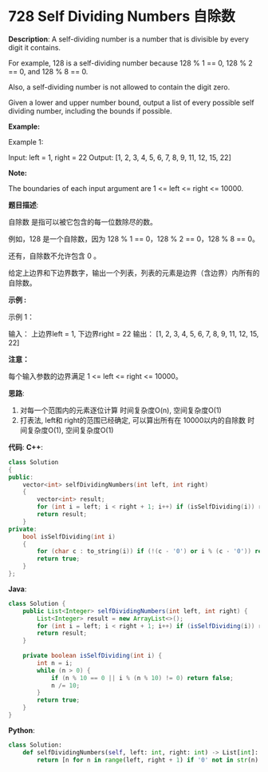 # 728 Self Dividing Numbers 自除数

__Description__:
A self-dividing number is a number that is divisible by every digit it contains.

For example, 128 is a self-dividing number because 128 % 1 == 0, 128 % 2 == 0, and 128 % 8 == 0.

Also, a self-dividing number is not allowed to contain the digit zero.

Given a lower and upper number bound, output a list of every possible self dividing number, including the bounds if possible.

__Example:__

Example 1:

Input:
left = 1, right = 22
Output: [1, 2, 3, 4, 5, 6, 7, 8, 9, 11, 12, 15, 22]

__Note:__

The boundaries of each input argument are 1 <= left <= right <= 10000.

__题目描述__:

自除数 是指可以被它包含的每一位数除尽的数。

例如，128 是一个自除数，因为 128 % 1 == 0，128 % 2 == 0，128 % 8 == 0。

还有，自除数不允许包含 0 。

给定上边界和下边界数字，输出一个列表，列表的元素是边界（含边界）内所有的自除数。

__示例 :__

示例 1：

输入：
上边界left = 1, 下边界right = 22
输出： [1, 2, 3, 4, 5, 6, 7, 8, 9, 11, 12, 15, 22]

__注意：__

每个输入参数的边界满足 1 <= left <= right <= 10000。

__思路__:

1. 对每一个范围内的元素逐位计算
时间复杂度O(n), 空间复杂度O(1)
2. 打表法, left和 right的范围已经确定, 可以算出所有在 10000以内的自除数
时间复杂度O(1), 空间复杂度O(1)

__代码__:
__C++__:

```C++
class Solution 
{
public:
    vector<int> selfDividingNumbers(int left, int right) 
    {
        vector<int> result;
        for (int i = left; i < right + 1; i++) if (isSelfDividing(i)) result.push_back(i);
        return result;
    }
private:
    bool isSelfDividing(int i) 
    {
        for (char c : to_string(i)) if (!(c - '0') or i % (c - '0')) return false;
        return true;
    }
};
```

__Java__:

```Java
class Solution {
    public List<Integer> selfDividingNumbers(int left, int right) {
        List<Integer> result = new ArrayList<>();
        for (int i = left; i < right + 1; i++) if (isSelfDividing(i)) result.add(i);
        return result;
    }
    
    private boolean isSelfDividing(int i) {
        int n = i;
        while (n > 0) {
            if (n % 10 == 0 || i % (n % 10) != 0) return false;
            n /= 10;
        }
        return true;
    }
}
```

__Python__:

```Python
class Solution:
    def selfDividingNumbers(self, left: int, right: int) -> List[int]:
        return [n for n in range(left, right + 1) if '0' not in str(n) and all([n % int(i) == 0 for i in str(n)])]
```
